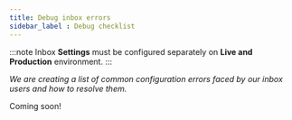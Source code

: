 ```yaml
---
title: Debug inbox errors 
sidebar_label : Debug checklist 
---
```


:::note
Inbox **Settings** must be configured separately on **Live and Production** environment.
:::


*We are creating a list of common configuration errors faced by our inbox users and how to resolve them.*


Coming soon!